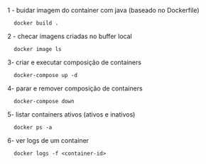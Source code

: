 1 - buidar imagem do container com java (baseado no Dockerfile)

```  
  docker build .
```

2 - checar imagens criadas no buffer local

```  
  docker image ls
```

3- criar e executar composição de containers

```  
  docker-compose up -d
```

4- parar e remover composição de containers

```  
  docker-compose down
```

5- listar containers ativos (ativos e inativos)

```  
  docker ps -a
```

6- ver logs de um container

```  
  docker logs -f <container-id>
```

